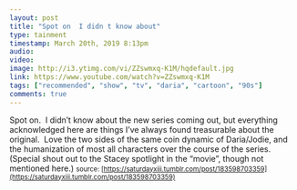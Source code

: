 ```yaml
---
layout: post
title: "Spot on  I didn t know about"
type: tainment
timestamp: March 20th, 2019 8:13pm
audio: 
video: 
image: http://i3.ytimg.com/vi/ZZswmxq-K1M/hqdefault.jpg
link: https://www.youtube.com/watch?v=ZZswmxq-K1M
tags: ["recommended", "show", "tv", "daria", "cartoon", "90s"]
comments: true
---
```

Spot on.  I didn’t know about the new series coming out, but everything acknowledged here are things I’ve always found treasurable about the original.  Love the two sides of the same coin dynamic of Daria/Jodie, and the humanization of most all characters over the course of the series.  (Special shout out to the Stacey spotlight in the “movie”, though not mentioned here.)
<small>source: [https://saturdayxiii.tumblr.com/post/183598703359](https://saturdayxiii.tumblr.com/post/183598703359)</small>